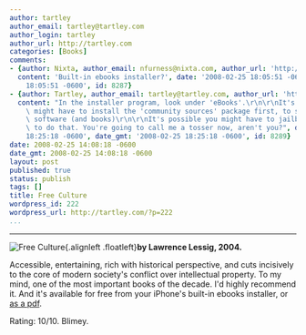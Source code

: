 ```yaml
---
author: tartley
author_email: tartley@tartley.com
author_login: tartley
author_url: http://tartley.com
categories: [Books]
comments:
- {author: Nixta, author_email: nfurness@nixta.com, author_url: 'http://nixtasinks.nixta.com',
  content: 'Built-in ebooks installer?', date: '2008-02-25 18:05:51 -0600', date_gmt: '2008-02-25
    18:05:51 -0600', id: 8287}
- {author: Tartley, author_email: tartley@tartley.com, author_url: 'http://tartley.com',
  content: "In the installer program, look under 'eBooks'.\r\n\r\nIt's possible you\
    \ might have to install the 'community sources' package first, to see non-Apple-provided\
    \ software (and books)\r\n\r\nIt's possible you might have to jailbreak your phone\
    \ to do that. You're going to call me a tosser now, aren't you?", date: '2008-02-25
    18:25:18 -0600', date_gmt: '2008-02-25 18:25:18 -0600', id: 8289}
date: 2008-02-25 14:08:18 -0600
date_gmt: 2008-02-25 14:08:18 -0600
layout: post
published: true
status: publish
tags: []
title: Free Culture
wordpress_id: 222
wordpress_url: http://tartley.com/?p=222
...
```

---

![Free
Culture](http://tartley.com/wp-content/uploads/2008/02/free-culture.jpg){.alignleft
.floatleft}**by Lawrence Lessig, 2004.**

Accessible, entertaining, rich with historical perspective, and cuts
incisively to the core of modern society's conflict over intellectual
property. To my mind, one of the most important books of the decade. I'd
highly recommend it. And it's available for free from your iPhone's
built-in ebooks installer, or [as a
pdf](http://www.free-culture.cc/freecontent/).

Rating: 10/10. Blimey.
